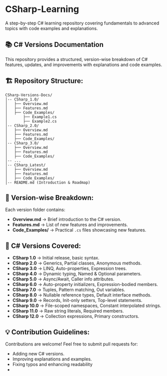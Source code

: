 # CSharp-Learning
A step-by-step C# learning repository covering fundamentals to advanced topics with code examples and explanations.

## 📚 C# Versions Documentation
This repository provides a structured, version-wise breakdown of C# features, updates, and improvements with explanations and code examples.

## 🏗 Repository Structure:
```
CSharp-Versions-Docs/
│-- CSharp_1.0/
│   ├── Overview.md
│   ├── Features.md
│   ├── Code_Examples/
│       ├── Example1.cs
│       ├── Example2.cs
│-- CSharp_2.0/
│   ├── Overview.md
│   ├── Features.md
│   ├── Code_Examples/
│-- CSharp_3.0/
│   ├── Overview.md
│   ├── Features.md
│   ├── Code_Examples/
│-- ...
│-- CSharp_Latest/
│   ├── Overview.md
│   ├── Features.md
│   ├── Code_Examples/
│-- README.md (Introduction & Roadmap)
```

## 🔹 Version-wise Breakdown:
Each version folder contains:
- **Overview.md** → Brief introduction to the C# version.
- **Features.md** → List of new features and improvements.
- **Code_Examples/** → Practical `.cs` files showcasing new features.

## 🚀 C# Versions Covered:
- **CSharp 1.0** → Initial release, basic syntax.
- **CSharp 2.0** → Generics, Partial classes, Anonymous methods.
- **CSharp 3.0** → LINQ, Auto-properties, Expression trees.
- **CSharp 4.0** → Dynamic typing, Named & Optional parameters.
- **CSharp 5.0** → Async/Await, Caller info attributes.
- **CSharp 6.0** → Auto-property initializers, Expression-bodied members.
- **CSharp 7.0** → Tuples, Pattern matching, Out variables.
- **CSharp 8.0** → Nullable reference types, Default interface methods.
- **CSharp 9.0** → Records, Init-only setters, Top-level statements.
- **CSharp 10.0** → File-scoped namespaces, Constant interpolated strings.
- **CSharp 11.0** → Raw string literals, Required members.
- **CSharp 12.0** → Collection expressions, Primary constructors.

## 💡 Contribution Guidelines:
Contributions are welcome! Feel free to submit pull requests for:
- Adding new C# versions.
- Improving explanations and examples.
- Fixing typos and enhancing readability
- 
